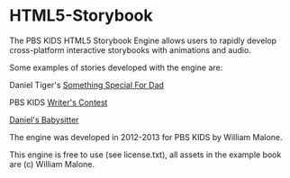 HTML5-Storybook
===============

The PBS KIDS HTML5 Storybook Engine allows users to rapidly develop cross-platform interactive storybooks with animations and audio.

Some examples of stories developed with the engine are:

Daniel Tiger's [Something Special For Dad](http://pbskids.org/daniel/stories/something-special-for-dad/)

PBS KIDS [Writer's Contest](http://pbskids.org/writerscontest/read-stories)

[Daniel's Babysitter](http://pbskids.org/daniel/stories/daniels-babysitter/) 




The engine was developed in 2012-2013 for PBS KIDS by William Malone.

This engine is free to use (see license.txt), all assets in the example book are (c) William Malone.

